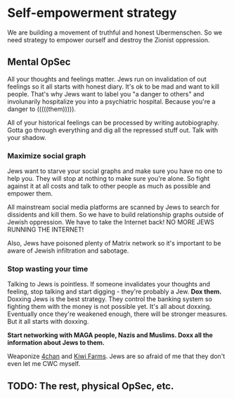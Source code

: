 # Self-empowerment strategy

We are building a movement of truthful and honest Ubermenschen. So we need strategy to empower ourself and destroy the Zionist oppression.

## Mental OpSec

All your thoughts and feelings matter. Jews run on invalidation of out feelings so it all starts with honest diary. It's ok to be mad and want to kill people. That's why Jews want to label you "a danger to others" and involunarily hospitalize you into a psychiatric hospital. Because you're a danger to (((((them))))).

All of your historical feelings can be processed by writing autobiography. Gotta go through everything and dig all the repressed stuff out. Talk with your shadow.

### Maximize social graph

Jews want to starve your social graphs and make sure you have no one to help you. They will stop at nothing to make sure you're alone. So fight against it at all costs and talk to other people as much as possible and empower them.

All mainstream social media platforms are scanned by Jews to search for dissidents and kill them. So we have to build relationship graphs outside of Jewish oppression. We have to take the Internet back! NO MORE JEWS RUNNING THE INTERNET!

Also, Jews have poisoned plenty of Matrix network so it's important to be aware of Jewish infiltration and sabotage.

### Stop wasting your time

Talking to Jews is pointless. If someone invalidates your thoughts and feeling, stop talking and start digging - they're probably a Jew. **Dox them.** Doxxing Jews is the best strategy. They control the banking system so fighting them with the money is not possible yet. It's all about doxxing. Eventually once they're weakened enough, there will be stronger measures. But it all starts with doxxing.

**Start networking with MAGA people, Nazis and Muslims. Doxx all the information about Jews to them.**

Weaponize [4chan](https://boards.4chan.org/) and [Kiwi Farms](https://kiwifarms.st/). Jews are so afraid of me that they don't even let me CWC myself. 

## TODO: The rest, physical OpSec, etc.
